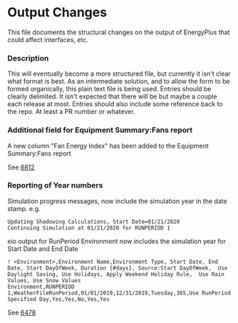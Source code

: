 Output Changes
==============

This file documents the structural changes on the output of EnergyPlus that could affect interfaces, etc.

### Description

This will eventually become a more structured file, but currently it isn't clear what format is best. As an intermediate solution, and to allow the form to be formed organically, this plain text file is being used. Entries should be clearly delimited.  It isn't expected that there will be but maybe a couple each release at most. Entries should also include some reference back to the repo.  At least a PR number or whatever.

### Additional field for Equipment Summary:Fans report

A new column "Fan Energy Index" has been added to the Equipment Summary:Fans report

See [6812](https://github.com/NREL/EnergyPlus/pull/6812)

### Reporting of Year numbers

Simulation progress messages, now include the simulation year in the date stamp. e.g.
```
Updating Shadowing Calculations, Start Date=01/21/2020
Continuing Simulation at 01/21/2020 for RUNPERIOD 1
```
eio output for RunPeriod Environment now includes the simulation year for Start Date and End Date
```
! <Environment>,Environment Name,Environment Type, Start Date, End Date, Start DayOfWeek, Duration {#days}, Source:Start DayOfWeek,  Use Daylight Saving, Use Holidays, Apply Weekend Holiday Rule,  Use Rain Values, Use Snow Values
Environment,RUNPERIOD 1,WeatherFileRunPeriod,01/01/2019,12/31/2019,Tuesday,365,Use RunPeriod Specified Day,Yes,Yes,No,Yes,Yes
```


See [6478](https://github.com/NREL/EnergyPlus/pull/6478)



